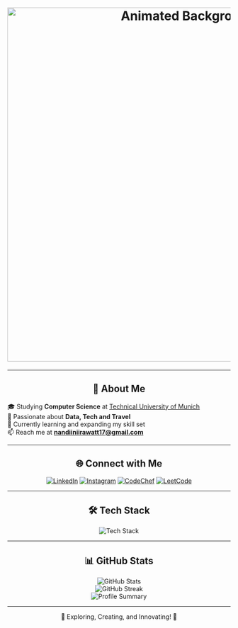 <h1 align="center">
  <img src="https://github.com/NandiiniiRawatt/NandiiniiRawatt/blob/main/intro.gif?raw=true" alt="Animated Background" width="800"/>
</h1>


---

<h2 align="center">🚀 About Me</h2>

🎓 Studying **Computer Science** at [Technical University of Munich](https://www.tum.de/)<br>
🔭 Passionate about **Data, Tech and Travel**<br>
🌱 Currently learning and expanding my skill set<br>
📫 Reach me at **[nandiiniirawatt17@gmail.com](mailto:nandiiniirawatt17@gmail.com)**

---

<h2 align="center">🌐 Connect with Me</h2>

<p align="center">
  <a href="https://www.linkedin.com/in/nandiinii-rawatt/" target="_blank"><img src="https://img.shields.io/badge/LinkedIn-%230077B5.svg?style=for-the-badge&logo=linkedin&logoColor=white" alt="LinkedIn"/></a>
  <a href="https://www.instagram.com/__nandiiniirwtt__/" target="_blank"><img src="https://img.shields.io/badge/Instagram-%23E4405F.svg?style=for-the-badge&logo=instagram&logoColor=white" alt="Instagram"/></a>
  <a href="https://www.codechef.com/users/nandiiniirawatt" target="_blank"><img src="https://img.shields.io/badge/CodeChef-%230DB7ED.svg?style=for-the-badge&logo=codechef&logoColor=white" alt="CodeChef"/></a>
  <a href="https://www.leetcode.com/nandiiniirawatt" target="_blank"><img src="https://img.shields.io/badge/LeetCode-%23FFA116.svg?style=for-the-badge&logo=leetcode&logoColor=white" alt="LeetCode"/></a>
</p>

---

<h2 align="center">🛠️ Tech Stack</h2>

<p align="center">
  <img src="https://skillicons.dev/icons?i=aws,azure,docker,kubernetes,python,java,react,postgres,mysql,git,figma,linux,powerbi&theme=dark" alt="Tech Stack"/>
</p>

---

<h2 align="center">📊 GitHub Stats</h2>

<p align="center">
  <img src="https://github-readme-stats.vercel.app/api?username=NandiiniiRawatt&show_icons=true&theme=tokyonight" alt="GitHub Stats" />
  <br/>
  <img src="https://github-readme-streak-stats.herokuapp.com/?user=NandiiniiRawatt&theme=tokyonight" alt="GitHub Streak" />
  <br/>
  <img src="https://github-profile-summary-cards.vercel.app/api/cards/profile-details?username=NandiiniiRawatt&theme=tokyonight" alt="Profile Summary" />
</p>

---

<p align="center">
  🌟 Exploring, Creating, and Innovating! 🌟
</p>
